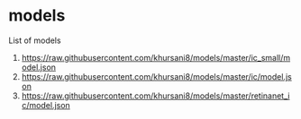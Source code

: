 # models

List of models


1. https://raw.githubusercontent.com/khursani8/models/master/ic_small/model.json
2. https://raw.githubusercontent.com/khursani8/models/master/ic/model.json
3. https://raw.githubusercontent.com/khursani8/models/master/retinanet_ic/model.json
